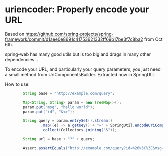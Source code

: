# uriencoder: Properly encode your URL

Based on https://github.com/spring-projects/spring-framework/commit/d1aee0e8691c41753621332ff69b17be3f7c8ba2 from Oct 6th.

spring-web has many good utils but is too big and drags in many other dependencies...

To encode your URL, and particularly your query parameters, you just need a small method from UriComponentsBuilder.
Extracted now in SpringUtil.

How to use:

```java
        String base = "http://example.com/query";

        Map<String, String> param = new TreeMap<>();
        param.put("msg", "hello world");
        param.put("id", "&<>");

        String query = param.entrySet().stream()
                .map((e) -> e.getKey() + "=" + SpringUtil.encodeUriComponent(e.getValue(), StandardCharsets.UTF_8, SpringUtil.Type.QUERY_PARAM))
                .collect(Collectors.joining("&"));

        String url = base + "?" + query;

        Assert.assertEquals("http://example.com/query?id=%26%3C%3E&msg=hello%20world", url);
```